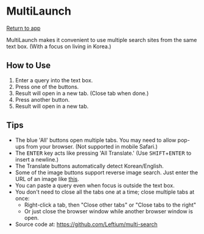 # MultiLaunch

[Return to app](/)

MultiLaunch makes it convenient to use multiple search sites from the same text box. (With a focus on living in Korea.)

## How to Use

1. Enter a query into the text box.
2. Press one of the buttons.
3. Result will open in a new tab. (Close tab when done.)
4. Press another button.
5. Result will open in a new tab.

## Tips

-   The blue 'All' buttons open multiple tabs. You may need to allow pop-ups from your browser. (Not supported in mobile Safari.)
-   The <kbd>ENTER</kbd> key acts like pressing 'All Translate.' (Use <kbd>SHIFT</kbd>+<kbd>ENTER</kbd> to insert a newline.)
-   The Translate buttons automatically detect Korean/English.
-   Some of the image buttons support reverse image search. Just enter the URL of an image like [this](/?q=https://placekitten.com/800/500).
-   You can paste a query even when focus is outside the text box.
-   You don't need to close all the tabs one at a time; close multiple tabs at once:
    -   Right-click a tab, then "Close other tabs" or "Close tabs to the right"
    -   Or just close the browser window while another browser window is open.
-   Source code at: https://github.com/Leftium/multi-search

